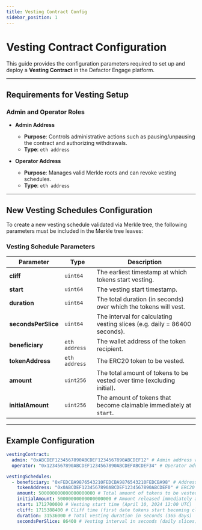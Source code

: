 ```yaml
---
title: Vesting Contract Config
sidebar_position: 1
---
```


# Vesting Contract Configuration

This guide provides the configuration parameters required to set up and deploy a **Vesting Contract** in the Defactor Engage platform.

---

## Requirements for Vesting Setup

### **Admin and Operator Roles**

- **Admin Address**

  - **Purpose**: Controls administrative actions such as pausing/unpausing the contract and authorizing withdrawals.
  - **Type**: `eth address`

- **Operator Address**
  - **Purpose**: Manages valid Merkle roots and can revoke vesting schedules.
  - **Type**: `eth address`

---

## New Vesting Schedules Configuration

To create a new vesting schedule validated via Merkle tree, the following parameters must be included in the Merkle tree leaves:

### **Vesting Schedule Parameters**

| Parameter           | Type          | Description                                                               |
| ------------------- | ------------- | ------------------------------------------------------------------------- |
| **cliff**           | `uint64`      | The earliest timestamp at which tokens start vesting.                     |
| **start**           | `uint64`      | The vesting start timestamp.                                              |
| **duration**        | `uint64`      | The total duration (in seconds) over which the tokens will vest.          |
| **secondsPerSlice** | `uint64`      | The interval for calculating vesting slices (e.g. daily = 86400 seconds). |
| **beneficiary**     | `eth address` | The wallet address of the token recipient.                                |
| **tokenAddress**    | `eth address` | The ERC20 token to be vested.                                             |
| **amount**          | `uint256`     | The total amount of tokens to be vested over time (excluding initial).    |
| **initialAmount**   | `uint256`     | The amount of tokens that become claimable immediately at `start`.        |

---

## Example Configuration

```yaml
vestingContract:
  admin: "0xABCDEF1234567890ABCDEF1234567890ABCDEF12" # Admin address with permissions to pause, withdraw, and manage the contract
  operator: "0x1234567890ABCDEF1234567890ABCDEFABCDEF34" # Operator address with permissions to update Merkle roots and handle revocations

vestingSchedules:
  - beneficiary: "0xFEDCBA9876543210FEDCBA9876543210FEDCBA98" # Address receiving the vested tokens
    tokenAddress: "0x0ABCDEF1234567890ABCDEF1234567890ABCDEF0" # ERC20 token address to be vested
    amount: 500000000000000000000 # Total amount of tokens to be vested (500 tokens, assuming 18 decimals)
    initialAmount: 50000000000000000000 # Amount released immediately at vesting start (50 tokens)
    start: 1712700000 # Vesting start time (April 10, 2024 12:00 UTC)
    cliff: 1715388400 # Cliff time (first date tokens start becoming claimable — May 10, 2024 12:00 UTC)
    duration: 31536000 # Total vesting duration in seconds (365 days)
    secondsPerSlice: 86400 # Vesting interval in seconds (daily slices)
```
